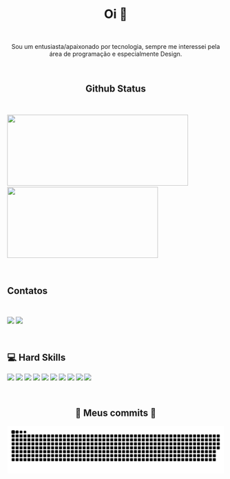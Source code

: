 <h4 align="center">
<img src="animation.gif" alt="">
</h4>

<p style="text-align: center;">

<h1 align="center"> Oi 👋</h1><br>

<p align="center">Sou um entusiasta/apaixonado por tecnologia, sempre me interessei pela área de programação e especialmente Design.</p>


<br><h2 align="center">Github Status</h2><br>

<p>
<img src="https://github-readme-stats.vercel.app/api?username=augustoestevaomonte&show_icons=true&theme=highcontrast&hide_border=true&layout=compact" width="420" height="165">
<img src="https://github-readme-stats.vercel.app/api/top-langs/?username=augustoestevaomonte&layout=compact&theme=highcontrast&hide_border=true" width="350" height="165">
</p><br>

<h2>Contatos</h2><br>

<p>
  <img src="https://img.shields.io/badge/LinkedIn-0077B5?style=for-the-badge&logo=linkedin&logoColor=white&link=https://www.linkedin.com/in/augusto-estev%C3%A3o-monte-448a80136/">
  <img src="https://img.shields.io/badge/Telegram-2CA5E0?style=for-the-badge&logo=telegram&logoColor=white&logo=telegram&logoColor=white&link=https://t.me/AugustoEs)](https://t.me/AugustoEs">
</p><br>


<h2>💻 Hard Skills</h2>
<p>
<img src="https://img.shields.io/badge/JavaScript-F7DF1E?style=for-the-badge&logo=javascript&logoColor=black" height="25"/>
<img src="https://img.shields.io/badge/jquery-%230769AD.svg?style=for-the-badge&logo=jquery&logoColor=white" height="25"/>
<img src="https://img.shields.io/badge/HTML-239120?style=for-the-badge&logo=html5&logoColor=white" height="25"/>
<img src="https://img.shields.io/badge/CSS-239120?&style=for-the-badge&logo=css3&logoColor=white" height="25"/>
<img src="https://img.shields.io/badge/Sass-CC6699?style=for-the-badge&logo=sass&logoColor=white" height="25"/>
<img src="https://img.shields.io/badge/Bootstrap-563D7C?style=for-the-badge&logo=bootstrap&logoColor=white" height="25"/>
<img src="https://img.shields.io/badge/-Git-FF4500?&logo=git&logoColor=white&style=flat&style=plastic" height="25"/>
<img src="https://img.shields.io/badge/PHP-777BB4?style=for-the-badge&logo=php&logoColor=white" height="25"/>
<img src="https://img.shields.io/badge/WordPress-%23117AC9.svg?style=for-the-badge&logo=WordPress&logoColor=white" height="25"/>
<img src="https://img.shields.io/badge/C-00599C?style=for-the-badge&logo=c&logoColor=white" height="25"/>
</p><br>


<h2 align="center">🐍 Meus commits 🐍</h2>

![](https://raw.githubusercontent.com/AugustoEstevaoMonte/augustoestevaomonte/master/github-user-contribution%20(1).svg)
